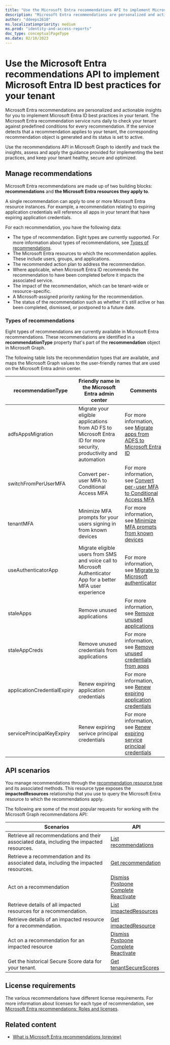 ```yaml
---
title: "Use the Microsoft Entra recommendations API to implement Microsoft Entra ID best practices for your tenant"
description: "Microsoft Entra recommendations are personalized and actionable insights for you to implement Microsoft Entra ID best practices in your tenant."
author: "ddeeps2610"
ms.localizationpriority: medium
ms.prod: "identity-and-access-reports"
doc_type: conceptualPageType
ms.date: 02/10/2023
---
```


# Use the Microsoft Entra recommendations API to implement Microsoft Entra ID best practices for your tenant

Microsoft Entra recommendations are personalized and actionable insights for you to implement Microsoft Entra ID best practices in your tenant. The Microsoft Entra recommendation service runs daily to check your tenant against predefined conditions for every recommendation. If the service detects that a recommendation applies to your tenant, the corresponding recommendation object is generated and its status is set to active.

Use the recommendations API in Microsoft Graph to identify and track the insights, assess and apply the guidance provided for implementing the best practices, and keep your tenant healthy, secure and optimized.

## Manage recommendations

Microsoft Entra recommendations are made up of two building blocks: **recommendations** and **the Microsoft Entra resources they apply to**.

A single recommendation can apply to one or more Microsoft Entra resource instances. For example, a recommendation relating to expiring application credentials will reference all apps in your tenant that have expiring application credentials.

For each recommendation, you have the following data:

- The type of recommendation. Eight types are currently supported. For more information about types of recommendations, see [Types of recommendations](#types-of-recommendations).
- The Microsoft Entra resources to which the recommendation applies. These include users, groups, and applications.
- The recommended action plan to address the recommendation.
- Where applicable, when Microsoft Entra ID recommends the recommendation to have been completed before it impacts the associated service.
- The impact of the recommendation, which can be tenant-wide or resource-specific.
- A Microsoft-assigned priority ranking for the recommendation.
- The status of the recommendation such as whether it's still active or has been completed, dismissed, or postponed to a future date.

### Types of recommendations

Eight types of recommendations are currently available in Microsoft Entra recommendations. These recommendations are identified in a **recommendationType** property that's part of the **recommendation** object in Microsoft Graph.

The following table lists the recommendation types that are available, and maps the Microsoft Graph values to the user-friendly names that are used on the Microsoft Entra admin center.

| recommendationType          | Friendly name in the Microsoft Entra admin center                                                                              | Comments                                                                                                                                                                        |
|-----------------------------|----------------------------------------------------------------------------------------------------------------|---------------------------------------------------------------------------------------------------------------------------------------------------------------------------------|
| adfsAppsMigration           | Migrate your eligible applications from AD FS to Microsoft Entra ID for more security, productivity and automation       | For more information, see [Migrate apps from ADFS to Microsoft Entra ID](/azure/active-directory/reports-monitoring/recommendation-migrate-apps-from-adfs-to-azure-ad)                    |
| switchFromPerUserMFA        | Convert per-user MFA to Conditional Access MFA                                                                 | For more information, see [Convert per-user MFA to Conditional Access MFA](/azure/active-directory/reports-monitoring/recommendation-turn-off-per-user-mfa)                     |
| tenantMFA                   | Minimize MFA prompts for your users signing in from known devices                                              | For more information, see [Minimize MFA prompts from known devices](/azure/active-directory/reports-monitoring/recommendation-mfa-from-known-devices)                           |
| useAuthenticatorApp         | Migrate eligible users from SMS and voice call to Microsoft Authenticator App for a better MFA user experience | For more information, see [Migrate to Microsoft authenticator](/azure/active-directory/reports-monitoring/recommendation-migrate-to-authenticator)                              |
| staleApps                   | Remove unused applications                                                                                     | For more information, see [Remove unused applications](/azure/active-directory/reports-monitoring/recommendation-remove-unused-apps)                                            |
| staleAppCreds               | Remove unused credentials from applications                                                                    | For more information, see [Remove unused credentials from apps](/azure/active-directory/reports-monitoring/recommendation-remove-unused-credential-from-apps)                   |
| applicationCredentialExpiry | Renew expiring application credentials                                                                         | For more information, see [Renew expiring application credentials](/azure/active-directory/reports-monitoring/recommendation-remove-unused-credential-from-apps)                |
| servicePrincipalKeyExpiry   | Renew expiring serivce principal credentials                                                                   | For more information, see [Renew expiring service principal credentials](/azure/active-directory/reports-monitoring/recommendation-renew-expiring-service-principal-credential) |

## API scenarios

You manage recommendations through the [recommendation resource type](recommendation.md) and its associated methods. This resource type exposes the **impactedResources** relationship that you use to query the Microsoft Entra resource to which the recommendations apply.

The following are some of the most popular requests for working with the Microsoft Graph recommendations API:

| Scenarios | API |
|---|---|
| Retrieve all recommendations and their associated data, including the impacted resources. | [List recommendations](../api/directory-list-recommendation.md) |
| Retrieve a recommendation and its associated data, including the impacted resources. | [Get recommendation](../api/recommendation-get.md) |
| Act on a recommendation | [Dismiss](../api/recommendation-dismiss.md) <br/> [Postpone](../api/recommendation-postpone.md)  <br/> [Complete](../api/recommendation-complete.md)  <br/> [Reactivate](../api/recommendation-reactivate.md) |
| Retrieve details of all impacted resources for a recommendation. | [List impactedResources](../api/recommendation-list-impactedresources.md) |
| Retrieve details of an impacted resource for a recommendation. | [Get impactedResource](../api/impactedresource-get.md) |
| Act on a recommendation for an impacted resource | [Dismiss](../api/impactedresource-dismiss.md)  <br/> [Postpone](../api/impactedresource-postpone.md)  <br/> [Complete](../api/impactedresource-complete.md)  <br/> [Reactivate](../api/impactedresource-reactivate.md) |
| Get the historical Secure Score data for your tenant. | [Get tenantSecureScores](../api/recommendation-tenantsecurescores.md) |

## License requirements

The various recommendations have different license requirements. For more information about licenses for each type of recommendation, see [Microsoft Entra recommendations: Roles and licenses](/azure/active-directory/reports-monitoring/overview-recommendations#roles-and-licenses).

## Related content

- [What is Microsoft Entra recommendations (preview)]( /azure/active-directory/reports-monitoring/overview-recommendations)
